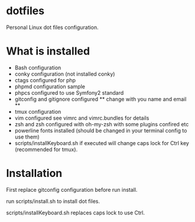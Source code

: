 dotfiles
========

Personal Linux dot files configuration.

What is installed
=================

- Bash configuration
- conky configuration (not installed conky)
- ctags configured for php
- phpmd configuration sample
- phpcs configured to use Symfony2 standard
- gitconfig and gitignore configured ** change with you name and email **
- tmux configuration
- vim configured see vimrc and vimrc.bundles for details
- zsh and zsh configured with oh-my-zsh with some plugins confired etc
- powerline fonts installed (should be changed in your terminal config to use them)
- scripts/installKeyboard.sh if executed will change caps lock for Ctrl key (recommended for tmux).

Installation
============

First replace gitconfig configuration before run install.

run scripts/install.sh to install dot files.

scripts/installKeyboard.sh replaces caps lock to use Ctrl.

